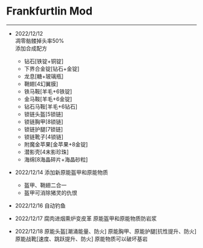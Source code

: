 # Frankfurtlin Mod 

---

- 2022/12/12  
  凋零骷髅掉头率50%  
  添加合成配方
    - 钻石[铁锭+铜锭]
    - 下界合金锭[钻石+金锭]
    - 龙息[糖+玻璃瓶]
    - 鞘翅[4幻翼膜]
    - 铁马鞍[羊毛+6铁锭]
    - 金马鞍[羊毛+6金锭]
    - 钻石马鞍[羊毛+6钻石]
    - 锁链头盔[5锁链]
    - 锁链胸甲[8锁链]
    - 锁链护腿[7锁链]
    - 锁链靴子[4锁链]
    - 附魔金苹果[金苹果+8金锭]
    - 潜影壳[4末影珍珠]
    - 海绵[8海晶碎片+海晶砂粒]

- 2022/12/14
  添加新原能盔甲和原能物质  
    - 盔甲、鞘翅二合一
    - 盔甲可消除猪灵的仇恨

- 2022/12/16
  自动钓鱼

- 2022/12/17
  腐肉进烟熏炉变皮革
  原能盔甲和原能物质防岩浆

- 2022/12/18
  原能头盔[潮涌能量、防火]
  原能胸甲、原能护腿[抗性提升、防火]
  原能战靴[速度、跳跃提升、防火]
  原能物质可以破坏基岩